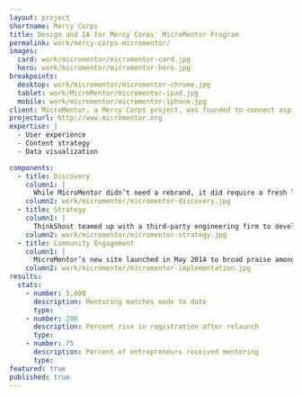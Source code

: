 ```yaml
---
layout: project
shortname: Mercy Corps
title: Design and IA for Mercy Corps' MicroMentor Program
permalink: work/mercy-corps-micromentor/
images:
  card: work/micromentor/micromentor-card.jpg
  hero: work/micromentor/micromentor-hero.jpg
breakpoints:
  desktop: work/micromentor/micromentor-chrome.jpg
  tablet: work/MicroMentor/micromentor-ipad.jpg
  mobile: work/micromentor/micromentor-iphone.jpg
client: MicroMentor, a Mercy Corps project, was founded to connect aspiring entrepreneurs with mentors. It also provides them with a library of resources to help them grow their enterprises. MicroMentor needed to expand its membership and improve engagement through a fresh redesign. We worked to make their new site a place for dialogue that encourages member involvement, streamlines the signup process, and showcases their successes. The result was a clean, responsive site that serves as a discussion space for a global community of entrepreneurs. 
projecturl: http://www.micromentor.org
expertise: |
  - User experience
  - Content strategy
  - Data visualization

components:
  - title: Discovery
    column1: |
      While MicroMentor didn’t need a rebrand, it did require a fresh look, intended to appeal to a broader audience. MicroMentor had a very large library of articles and research that they wanted to make easily accessible to the entrepreneurs in search of resources that would help their grow their businesses. This community-centric website needed to be a place that would appeal to both entrepreneurs and mentors, and provide them with a forum for discussion.
    column2: work/micromentor/micromentor-discovery.jpg
  - title: Strategy
    column1: |
      ThinkShout teamed up with a third-party engineering firm to develop a way to better accomplish MicroMentor’s purpose: to connect entrepreneurs with mentors and facilitate dialogue between them. We overhauled MicroMentor’s member sign-up system and created a brand new, gorgeous platform for networking that was both visually pleasing and easy to use. 
    column2: work/micromentor/micromentor-strategy.jpg
  - title: Community Engagement
    column1: |
      MicroMentor’s new site launched in May 2014 to broad praise among site visitors. The site has been particularly well-received by mobile users visiting the site in developing countries with limited broadband access. 
    column2: work/micromentor/micromentor-implementation.jpg
results:
  stats:
    - number: 5,000
      description: Mentoring matches made to date
      type:
    - number: 200
      description: Percent rise in registration after relaunch
      type:
    - number: 75
      description: Percent of entrepreneurs received mentoring
      type:
featured: true
published: true
---
```




